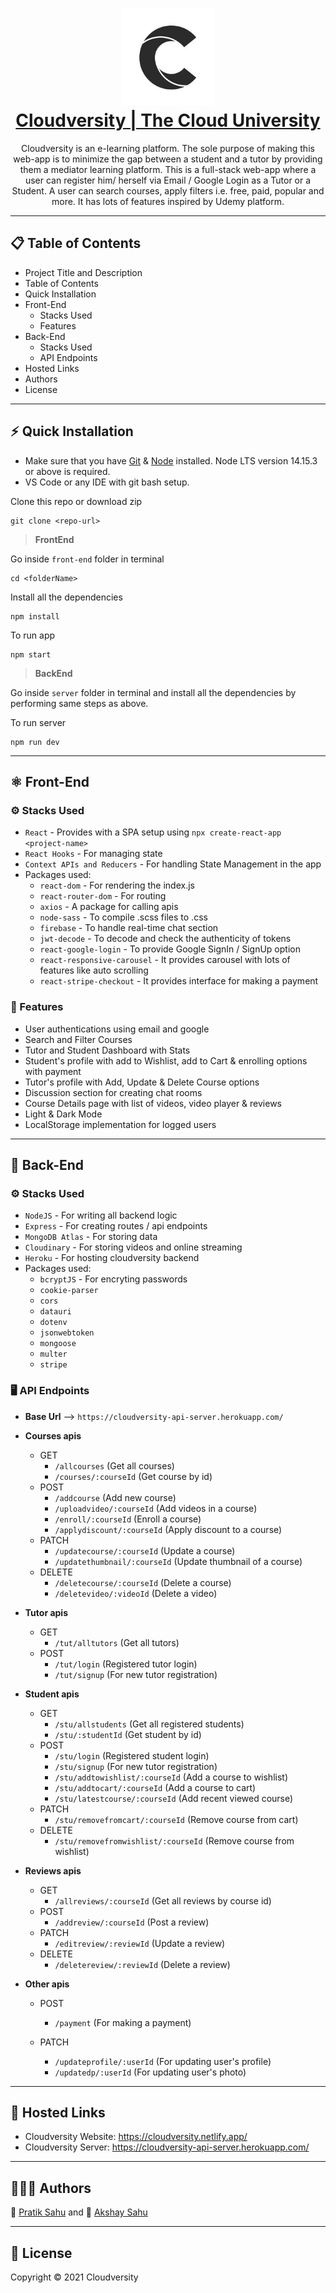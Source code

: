 <h1 align="center">
  <img src="./client/src/assets/images/logo.jpg" width="150px"/><br/>
  <strong><a href="https://cloudversity.netlify.app/">Cloudversity | The Cloud University</a></strong>
</h1>
<p align="center">Cloudversity is an e-learning platform. The sole purpose of making this web-app is to minimize the gap between a student and a tutor by providing them a mediator learning platform. This is a full-stack web-app where a user can register him/ herself via Email / Google Login as a Tutor or a Student. A user can search courses, apply filters i.e. free, paid, popular and more. It has lots of features inspired by Udemy platform.
</p>

---

## 📋 **Table of Contents**

- Project Title and Description
- Table of Contents
- Quick Installation
- Front-End
  - Stacks Used
  - Features
- Back-End
  - Stacks Used
  - API Endpoints
- Hosted Links
- Authors
- License
<!-- - Demo-preview -->

---

## ⚡ **Quick Installation**

- Make sure that you have [Git](https://git-scm.com/downloads) & [Node](https://nodejs.org) installed. Node LTS version 14.15.3 or above is required.
- VS Code or any IDE with git bash setup.

Clone this repo or download zip

```
git clone <repo-url>
```

> **FrontEnd**

Go inside `front-end` folder in terminal

```
cd <folderName>
```

Install all the dependencies

```
npm install
```

To run app

```
npm start
```

> **BackEnd**

Go inside `server` folder in terminal and install all the dependencies by performing same steps as above.

To run server

```
npm run dev
```

<!-- # Demo-Preview -->

---

## ⚛️ **Front-End**

### ⚙️ Stacks Used

- `React` - Provides with a SPA setup using `npx create-react-app <project-name>`
- `React Hooks` - For managing state
- `Context APIs and Reducers` - For handling State Management in the app
- Packages used:
  - `react-dom` - For rendering the index.js
  - `react-router-dom` - For routing
  - `axios` - A package for calling apis
  - `node-sass` - To compile .scss files to .css
  - `firebase` - To handle real-time chat section
  - `jwt-decode` - To decode and check the authenticity of tokens
  - `react-google-login` - To provide Google SignIn / SignUp option
  - `react-responsive-carousel` - It provides carousel with lots of features like auto scrolling
  - `react-stripe-checkout` - It provides interface for making a payment

### 🎯 Features

- User authentications using email and google
- Search and Filter Courses
- Tutor and Student Dashboard with Stats
- Student's profile with add to Wishlist, add to Cart & enrolling options with payment
- Tutor's profile with Add, Update & Delete Course options
- Discussion section for creating chat rooms
- Course Details page with list of videos, video player & reviews
- Light & Dark Mode
- LocalStorage implementation for logged users

---

## 🚀 **Back-End**

### ⚙️ Stacks Used

- `NodeJS` - For writing all backend logic
- `Express` - For creating routes / api endpoints
- `MongoDB Atlas` - For storing data
- `Cloudinary` - For storing videos and online streaming
- `Heroku` - For hosting cloudversity backend
- Packages used:
  - `bcryptJS` - For encryting passwords
  - `cookie-parser`
  - `cors`
  - `datauri`
  - `dotenv`
  - `jsonwebtoken`
  - `mongoose`
  - `multer`
  - `stripe`

### 🖥️ API Endpoints

- **Base Url** --> `https://cloudversity-api-server.herokuapp.com/`
- **Courses apis**

  - GET
    - `/allcourses` (Get all courses)
    - `/courses/:courseId` (Get course by id)
  - POST
    - `/addcourse` (Add new course)
    - `/uploadvideo/:courseId` (Add videos in a course)
    - `/enroll/:courseId` (Enroll a course)
    - `/applydiscount/:courseId` (Apply discount to a course)
  - PATCH
    - `/updatecourse/:courseId` (Update a course)
    - `/updatethumbnail/:courseId` (Update thumbnail of a course)
  - DELETE
    - `/deletecourse/:courseId` (Delete a course)
    - `/deletevideo/:videoId` (Delete a video)

- **Tutor apis**

  - GET
    - `/tut/alltutors` (Get all tutors)
  - POST
    - `/tut/login` (Registered tutor login)
    - `/tut/signup` (For new tutor registration)

- **Student apis**

  - GET
    - `/stu/allstudents` (Get all registered students)
    - `/stu/:studentId` (Get student by id)
  - POST
    - `/stu/login` (Registered student login)
    - `/stu/signup` (For new tutor registration)
    - `/stu/addtowishlist/:courseId` (Add a course to wishlist)
    - `/stu/addtocart/:courseId` (Add a course to cart)
    - `/stu/latestcourse/:courseId` (Add recent viewed course)
  - PATCH
    - `/stu/removefromcart/:courseId` (Remove course from cart)
  - DELETE
    - `/stu/removefromwishlist/:courseId` (Remove course from wishlist)

- **Reviews apis**

  - GET
    - `/allreviews/:courseId` (Get all reviews by course id)
  - POST
    - `/addreview/:courseId` (Post a review)
  - PATCH
    - `/editreview/:reviewId` (Update a review)
  - DELETE
    - `/deletereview/:reviewId` (Delete a review)

- **Other apis**

  - POST

    - `/payment` (For making a payment)

  - PATCH
    - `/updateprofile/:userId` (For updating user's profile)
    - `/updatedp/:userId` (For updating user's photo)

---

## 🔗 **Hosted Links**

- Cloudversity Website: https://cloudversity.netlify.app/
- Cloudversity Server: https://cloudversity-api-server.herokuapp.com/

---

## 👨🏻‍💻 **Authors**

👾 [Pratik Sahu](https://github.com/pratik-sahu-au13) and 👾 [Akshay Sahu](https://github.com/akshay-sahu-au13)

---

## 📝 **License**

Copyright © 2021 Cloudversity
